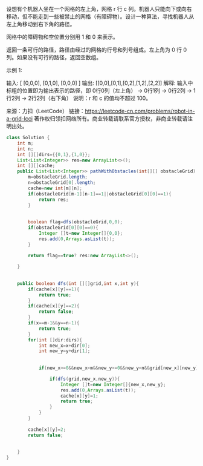 设想有个机器人坐在一个网格的左上角，网格 r 行 c 列。机器人只能向下或向右移动，但不能走到一些被禁止的网格（有障碍物）。设计一种算法，寻找机器人从左上角移动到右下角的路径。



网格中的障碍物和空位置分别用 1 和 0 来表示。

返回一条可行的路径，路径由经过的网格的行号和列号组成。左上角为 0 行 0 列。如果没有可行的路径，返回空数组。

示例 1:

输入:
[
  [0,0,0],
  [0,1,0],
  [0,0,0]
]
输出: [[0,0],[0,1],[0,2],[1,2],[2,2]]
解释: 
输入中标粗的位置即为输出表示的路径，即
0行0列（左上角） -> 0行1列 -> 0行2列 -> 1行2列 -> 2行2列（右下角）
说明：r 和 c 的值均不超过 100。

来源：力扣（LeetCode）
链接：https://leetcode-cn.com/problems/robot-in-a-grid-lcci
著作权归领扣网络所有。商业转载请联系官方授权，非商业转载请注明出处。

```java
class Solution {
    int m;
    int n;
    int [][]dirs={{0,1},{1,0}};
    List<List<Integer>> res=new ArrayList<>(); 
    int [][]cache;
    public List<List<Integer>> pathWithObstacles(int[][] obstacleGrid) {
        m=obstacleGrid.length;
        n=obstacleGrid[0].length;
        cache=new int[m][n];
        if(obstacleGrid[m-1][n-1]==1||obstacleGrid[0][0]==1){
            return res;
        }
        
       
        boolean flag=dfs(obstacleGrid,0,0);
        if(obstacleGrid[0][0]==0){
            Integer []t=new Integer[]{0,0};
            res.add(0,Arrays.asList(t));
        }
        
        return flag==true? res:new ArrayList<>();

    }
    
    
    public boolean dfs(int [][]grid,int x,int y){
        if(cache[x][y]==1){
            return true;
        }
        if(cache[x][y]==2){
            return false;
        }
        if(x==m-1&&y==n-1){
            return true;
        }
        for(int []dir:dirs){
            int new_x=x+dir[0];
            int new_y=y+dir[1];
        
        
            if(new_x>=0&&new_x<m&&new_y>=0&&new_y<n&&grid[new_x][new_y]==0){

                if(dfs(grid,new_x,new_y)){
                    Integer []t=new Integer[]{new_x,new_y};
                    res.add(0,Arrays.asList(t));
                    cache[x][y]=1;
                    return true;
                }
            }
        }
        
        cache[x][y]=2;
        return false;
        
        
    }
}
```

